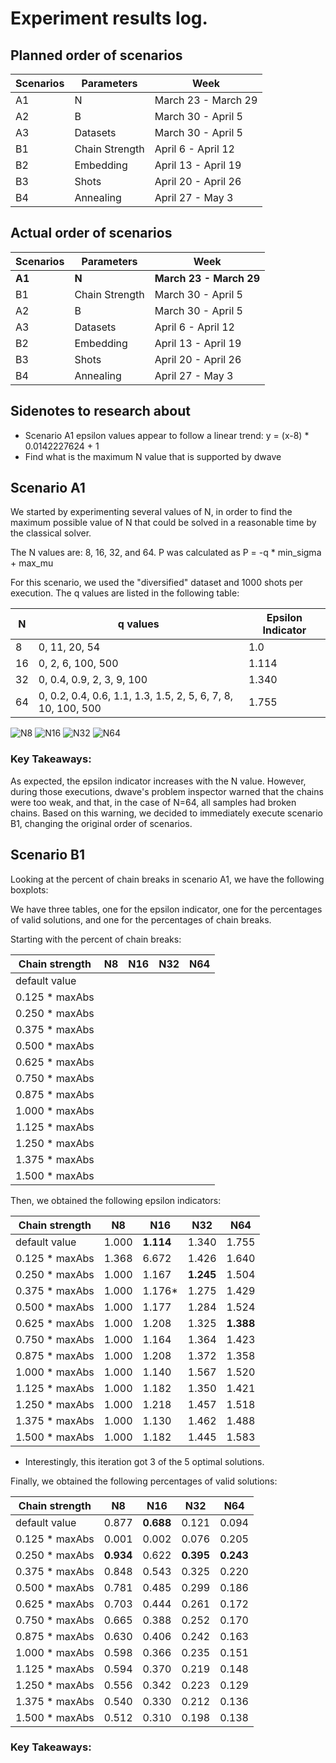 # Experiment results log.

## Planned order of scenarios

| Scenarios | Parameters     | Week                |
| --------- | -------------- | ------------------- |
| A1        | N              | March 23 - March 29 |
| A2        | B              | March 30 - April 5  |
| A3        | Datasets       | March 30 - April 5  |
| B1        | Chain Strength | April 6 - April 12  |
| B2        | Embedding      | April 13 - April 19 |
| B3        | Shots          | April 20 - April 26 |
| B4        | Annealing      | April 27 - May 3    |

## Actual order of scenarios

| Scenarios | Parameters     | Week                     |
| --------- | -------------- | ------------------------ |
| **A1**    | **N**          | **March 23 - March 29** |
| B1        | Chain Strength | March 30 - April 5       |
| A2        | B              | March 30 - April 5       |
| A3        | Datasets       | April 6 - April 12       |
| B2        | Embedding      | April 13 - April 19      |
| B3        | Shots          | April 20 - April 26      |
| B4        | Annealing      | April 27 - May 3         |

## Sidenotes to research about
- Scenario A1 epsilon values appear to follow a linear trend: y = (x-8) * 0.0142227624 + 1
- Find what is the maximum N value that is supported by dwave

## Scenario A1

We started by experimenting several values of N, in order to find the maximum possible value of N that could be solved in a reasonable time by the classical solver.

The N values are: 8, 16, 32, and 64. P was calculated as P = -q * min_sigma + max_mu

For this scenario, we used the "diversified" dataset and 1000 shots per execution. The q values are listed in the following table:

| N  | q values                                                     | Epsilon Indicator |
| -- | ------------------------------------------------------------ | ----------------- |
| 8  | 0, 11, 20, 54                                                | 1.0               |
| 16 | 0, 2, 6, 100, 500                                            | 1.114             |
| 32 | 0, 0.4, 0.9, 2, 3, 9, 100                                    | 1.340             |
| 64 | 0, 0.2, 0.4, 0.6, 1.1, 1.3, 1.5, 2, 5, 6, 7, 8, 10, 100, 500 | 1.755             |

![N8](C:\Users\Claubit\Documents\GitHub\embedding\log\A1\N8.png "N8")
![N16](C:\Users\Claubit\Documents\GitHub\embedding\log\A1\N16.png "N16")
![N32](C:\Users\Claubit\Documents\GitHub\embedding\log\A1\N32.png "N32")
![N64](C:\Users\Claubit\Documents\GitHub\embedding\log\A1\N64.png "N64")

### Key Takeaways:

As expected, the epsilon indicator increases with the N value. However, during those executions, dwave's problem inspector warned that the chains were too weak, and that, in the case of N=64, all samples had broken chains. Based on this warning, we decided to immediately execute scenario B1, changing the original order of scenarios.

## Scenario B1

Looking at the percent of chain breaks in scenario A1, we have the following boxplots:


We have three tables, one for the epsilon indicator, one for the percentages of valid solutions, and one for the percentages of chain breaks.

Starting with the percent of chain breaks:

| Chain strength | N8    | N16   | N32   | N64   |
| -------------- | ----- | ----- | ----- | ----- |
| default value  |       |       |       |       |
| 0.125 * maxAbs |       |       |       |       |
| 0.250 * maxAbs |       |       |       |       |
| 0.375 * maxAbs |       |       |       |       |
| 0.500 * maxAbs |       |       |       |       |
| 0.625 * maxAbs |       |       |       |       |
| 0.750 * maxAbs |       |       |       |       |
| 0.875 * maxAbs |       |       |       |       |
| 1.000 * maxAbs |       |       |       |       |
| 1.125 * maxAbs |       |       |       |       |
| 1.250 * maxAbs |       |       |       |       |
| 1.375 * maxAbs |       |       |       |       |
| 1.500 * maxAbs |       |       |       |       |


Then, we obtained the following epsilon indicators:

| Chain strength | N8    | N16   | N32   | N64   |
| -------------- | ----- | ----- | ----- | ----- |
| default value  | 1.000 | **1.114** | 1.340 | 1.755 |
| 0.125 * maxAbs | 1.368 | 6.672 | 1.426 | 1.640 |
| 0.250 * maxAbs | 1.000 | 1.167 | **1.245** | 1.504 |
| 0.375 * maxAbs | 1.000 | 1.176* | 1.275 | 1.429 |
| 0.500 * maxAbs | 1.000 | 1.177 | 1.284 | 1.524 |
| 0.625 * maxAbs | 1.000 | 1.208 | 1.325 | **1.388** |
| 0.750 * maxAbs | 1.000 | 1.164 | 1.364 | 1.423 |
| 0.875 * maxAbs | 1.000 | 1.208 | 1.372 | 1.358 |
| 1.000 * maxAbs | 1.000 | 1.140 | 1.567 | 1.520 |
| 1.125 * maxAbs | 1.000 | 1.182 | 1.350 | 1.421 |
| 1.250 * maxAbs | 1.000 | 1.218 | 1.457 | 1.518 |
| 1.375 * maxAbs | 1.000 | 1.130 | 1.462 | 1.488 |
| 1.500 * maxAbs | 1.000 | 1.182 | 1.445 | 1.583 |

* Interestingly, this iteration got 3 of the 5 optimal solutions.

Finally, we obtained the following percentages of valid solutions:

| Chain strength | N8    | N16   | N32   | N64   |
| -------------- | ----- | ----- | ----- | ----- |
| default value  | 0.877 | **0.688** | 0.121 | 0.094 |
| 0.125 * maxAbs | 0.001 | 0.002 | 0.076 | 0.205 |
| 0.250 * maxAbs | **0.934** | 0.622 | **0.395** | **0.243** |
| 0.375 * maxAbs | 0.848 | 0.543 | 0.325 | 0.220 |
| 0.500 * maxAbs | 0.781 | 0.485 | 0.299 | 0.186 |
| 0.625 * maxAbs | 0.703 | 0.444 | 0.261 | 0.172 |
| 0.750 * maxAbs | 0.665 | 0.388 | 0.252 | 0.170 |
| 0.875 * maxAbs | 0.630 | 0.406 | 0.242 | 0.163 |
| 1.000 * maxAbs | 0.598 | 0.366 | 0.235 | 0.151 |
| 1.125 * maxAbs | 0.594 | 0.370 | 0.219 | 0.148 |
| 1.250 * maxAbs | 0.556 | 0.342 | 0.223 | 0.129 |
| 1.375 * maxAbs | 0.540 | 0.330 | 0.212 | 0.136 |
| 1.500 * maxAbs | 0.512 | 0.310 | 0.198 | 0.138 |

### Key Takeaways:


